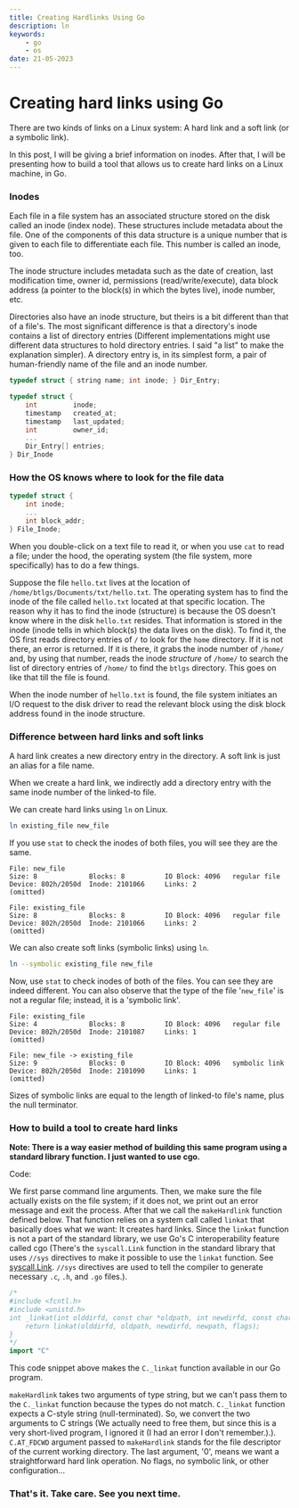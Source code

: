 ```yaml
---
title: Creating Hardlinks Using Go
description: ln
keywords:
    - go
    - os
date: 21-05-2023
---
```


# Creating hard links using Go

There are two kinds of links on a Linux system: A hard link and a soft link (or a symbolic link).

In this post, I will be giving a brief information on inodes. After that, I will be presenting how to build a tool that allows us to create hard links on a Linux machine, in Go. 

### Inodes

Each file in a file system has an associated structure stored on the disk called an inode (index node). These structures include metadata about the file. One of the components of this data structure is a unique number that is given to each file to differentiate each file. This number is called an inode, too.

The inode structure includes metadata such as the date of creation, last modification time, owner id, permissions (read/write/execute), data block address (a pointer to the block(s) in which the bytes live), inode number, etc.

Directories also have an inode structure, but theirs is a bit different than that of a file's. The most significant difference is that a directory's inode contains a list of directory entries (Different implementations might use different data structures to hold directory entries. I said "a list" to make the explanation simpler). A directory entry is, in its simplest form, a pair of human-friendly name of the file and an inode number.

```c
typedef struct { string name; int inode; } Dir_Entry;

typedef struct {
    int         inode;
    timestamp   created_at;
    timestamp   last_updated;
    int         owner_id;
    ...
    Dir_Entry[] entries;
} Dir_Inode

```

### How the OS knows where to look for the file data

```c
typedef struct {
    int inode;
    ...
    int block_addr; 
} File_Inode;
```

When you double-click on a text file to read it, or when you use `cat` to read a file; under the hood, the operating system (the file system, more specifically) has to do a few things. 

Suppose the file `hello.txt` lives at the location of `/home/btlgs/Documents/txt/hello.txt`. The operating system has to find the inode of the file called `hello.txt` located at that specific location. The reason why it has to find the inode (structure) is because the OS doesn't know where in the disk `hello.txt` resides. That information is stored in the inode (inode tells in which block(s) the data lives on the disk). To find it, the OS first reads directory entries of `/` to look for the `home` directory. If it is not there, an error is returned. If it is there, it grabs the inode number of `/home/` and, by using that number, reads the inode *structure* of `/home/` to search the list of directory entries of `/home/` to find the `btlgs` directory. This goes on like that till the file is found. 

When the inode number of `hello.txt` is found, the file system initiates an I/O request to the disk driver to read the relevant block using the disk block address found in the inode structure.

### Difference between hard links and soft links

A hard link creates a new directory entry in the directory. A soft link is just an alias for a file name.

When we create a hard link, we indirectly add a directory entry with the same inode number of the linked-to file.

We can create hard links using `ln` on Linux.

```bash
ln existing_file new_file
```

If you use `stat` to check the inodes of both files, you will see they are the same.

```
File: new_file
Size: 8         	Blocks: 8          IO Block: 4096   regular file
Device: 802h/2050d	Inode: 2101066     Links: 2
(omitted)
```

```
File: existing_file
Size: 8         	Blocks: 8          IO Block: 4096   regular file
Device: 802h/2050d	Inode: 2101066     Links: 2
(omitted)
```

We can also create soft links (symbolic links) using `ln`.

```bash
ln --symbolic existing_file new_file
```

Now, use `stat` to check inodes of both of the files. You can see they are indeed different. You can also observe that the type of the file '`new_file`' is not a regular file; instead, it is a 'symbolic link'.

```
File: existing_file
Size: 4         	Blocks: 8          IO Block: 4096   regular file
Device: 802h/2050d	Inode: 2101087     Links: 1
(omitted)
```

```
File: new_file -> existing_file
Size: 9        	    Blocks: 0          IO Block: 4096   symbolic link
Device: 802h/2050d	Inode: 2101090     Links: 1
(omitted)
```

Sizes of symbolic links are equal to the length of linked-to file's name, plus the null terminator.

### How to build a tool to create hard links

**Note: There is a way easier method of building this same program using a standard library function. I just wanted to use cgo.**

Code:
<script src="https://gist.github.com/abdrd/23934b0f250389d4a290014feac3d106.js"></script>

We first parse command line arguments. Then, we make sure the file actually exists on the file system; if it does not, we print out an error message and exit the process. After that we call the `makeHardlink` function defined below. That function relies on a system call called `linkat` that basically does what we want: It creates hard links. Since the `linkat` function is not a part of the standard library, we use Go's C interoperability feature called cgo (There's the `syscall.Link` function in the standard library that uses `//sys` directives to make it possible to use the `linkat` function. See [syscall.Link](https://cs.opensource.google/go/go/+/refs/tags/go1.20.4:src/syscall/syscall_linux.go;l=259). `//sys` directives are used to tell the compiler to generate necessary `.c`, `.h`, and `.go` files.). 

```go
/*
#include <fcntl.h>
#include <unistd.h>
int _linkat(int olddirfd, const char *oldpath, int newdirfd, const char *newpath, int flags) {
    return linkat(olddirfd, oldpath, newdirfd, newpath, flags);
}
*/
import "C"
```

This code snippet above makes the `C._linkat` function available in our Go program. 

`makeHardlink` takes two arguments of type string, but we can't pass them to the `C._linkat` function because the types do not match. `C._linkat` function expects a C-style string (null-terminated). So, we convert the two arguments to C strings (We actually need to free them, but since this is a very short-lived program, I ignored it (I had an error I don't remember.).). `C.AT_FDCWD` argument passed to `makeHardlink` stands for the file descriptor of the current working directory. The last argument, '0', means we want a straightforward hard link operation. No flags, no symbolic link, or other configuration...

### That's it. Take care. See you next time.

